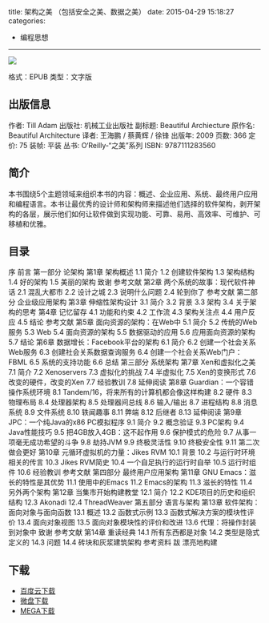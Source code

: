 title: 架构之美 （包括安全之美、数据之美）
date: 2015-04-29 15:18:27
categories:
  - 编程思想
---

![](http://img3.douban.com/lpic/s4018061.jpg)

格式：EPUB
类型：文字版

<!--more-->

## 出版信息 ##

作者: Till Adam 
出版社: 机械工业出版社
副标题: Beautiful Archiecture
原作名: Beautiful Architecture
译者: 王海鹏 / 蔡黄辉 / 徐锋 
出版年: 2009
页数: 366
定价: 75
装帧: 平装
丛书: O‘Reilly-“之美”系列
ISBN: 9787111283560

## 简介 ##

本书围绕5个主题领域来组织本书的内容：概述、企业应用、系统、最终用户应用和编程语言。本书让最优秀的设计师和架构师来描述他们选择的软件架构，剥开架构的各层，展示他们如何让软件做到实现功能、可靠、易用、高效率、可维护、可移植和优雅。

## 目录 ##

序
前言
第一部分 论架构
第1章 架构概述
1.1 简介
1.2 创建软件架构
1.3 架构结构
1.4 好的架构
1.5 美丽的架构
致谢
参考文献
第2章 两个系统的故事：现代软件神话
2.1 混乱大都市
2.2 设计之城
2.3 说明什么问题
2.4 轮到你了
参考文献
第二部分 企业级应用架构
第3章 伸缩性架构设计
3.1 简介
3.2 背景
3.3 架构
3.4 关于架构的思考
第4章 记忆留存
4.1 功能和约束
4.2 工作流
4.3 架构关注点
4.4 用户反应
4.5 结论
参考文献
第5章 面向资源的架构：在Web中
5.1 简介
5.2 传统的Web服务
5.3 Web
5.4 面向资源的架构
5.5 数据驱动的应用
5.6 应用面向资源的架构
5.7 结论
第6章 数据增长：Facebook平台的架构
6.1 简介
6.2 创建一个社会关系Web服务
6.3 创建社会关系数据查询服务
6.4 创建一个社会关系Web门户：FBML
6.5 系统的支持功能
6.6 总结
第三部分 系统架构
第7章 Xen和虚拟化之美
7.1 简介
7.2 Xenoservers
7.3 虚拟化的挑战
7.4 半虚拟化
7.5 Xen的变换形式
7.6 改变的硬件，改变的Xen
7.7 经验教训
7.8 延伸阅读
第8章 Guardian：一个容错操作系统环境
8.1 Tandem/16，将来所有的计算机都会像这样构建
8.2 硬件
8.3 物理布局
8.4 处理器架构
8.5 处理器间总线
8.6 输入/输出
8.7 进程结构
8.8 消息系统
8.9 文件系统
8.10 轶闻趣事
8.11 弊端
8.12 后继者
8.13 延伸阅读
第9章 JPC：一个纯Java的x86 PC模拟程序
9.1 简介
9.2 概念验证
9.3 PC架构
9.4 Java性能技巧
9.5 把4GB放入4GB：这不起作用
9.6 保护模式的危险
9.7 从事一项毫无成功希望的斗争
9.8 劫持JVM
9.9 终极灵活性
9.10 终极安全性
9.11 第二次做会更好
第10章 元循环虚拟机的力量：Jikes RVM
10.1 背景
10.2 与运行时环境相关的传言
10.3 Jikes RVM简史
10.4 一个自足执行的运行时自举
10.5 运行时组件
10.6 经验教训
参考文献
第四部分 最终用户应用架构
第11章 GNU Emacs：滋长的特性是其优势
11.1 使用中的Emacs
11.2 Emacs的架构
11.3 滋长的特性
11.4 另外两个架构
第12章 当集市开始构建教堂
12.1 简介
12.2 KDE项目的历史和组织结构
12.3 Akonadi
12.4 ThreadWeaver
第五部分 语言与架构
第13章 软件架构：面向对象与面向函数
13.1 概述
13.2 函数式示例
13.3 函数式解决方案的模块性评价
13.4 面向对象视图
13.5 面向对象模块性的评价和改进
13.6 代理：将操作封装到对象中
致谢
参考文献
第14章 重读经典
14.1 所有东西都是对象
14.2 类型是隐式定义的
14.3 问题
14.4 砖块和灰浆建筑架构
参考资料
跋 漂亮地构建

## 下载 ##

* [百度云下载](http://pan.baidu.com/s/1lRoAE)
* [微盘下载](http://vdisk.weibo.com/s/aADaW4YROzSH5)
* [MEGA下载](https://mega.co.nz/#!WM9FTI5Q!5l9Se6NblB-lqVRHG0n_Nk9uxoS6-pZ62aoHzFT5tRY)
